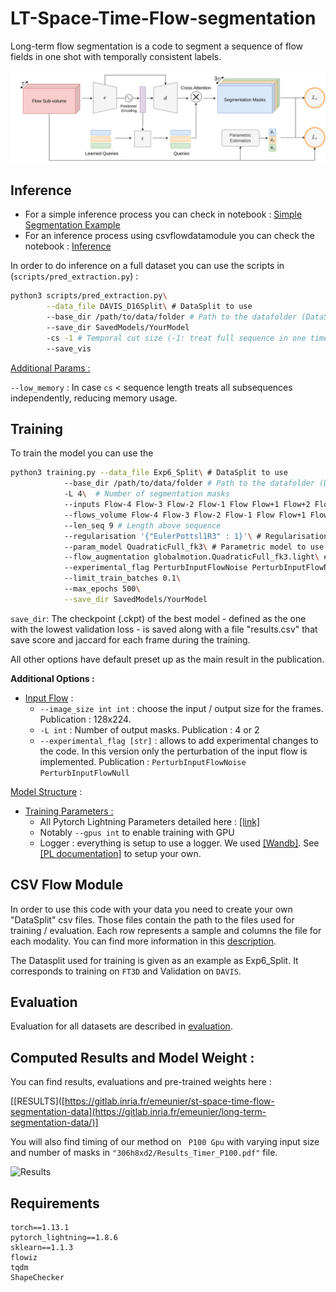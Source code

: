 # LT-Space-Time-Flow-segmentation

Long-term flow segmentation is a code to segment a sequence of flow fields in one shot with temporally consistent labels. 

[REF]: Ref

![evalprocess](images/illustration.png)



## Inference

- For a simple inference process you can check in notebook : [Simple Segmentation Example](Notebooks/Simple-Segmentation-Example.ipynb)
- For an inference process using csvflowdatamodule you can check the notebook : [Inference](Notebooks/Inference.ipynb)

In order to do inference on a full dataset you can use the scripts in (`scripts/pred_extraction.py`) :

```bash
python3 scripts/pred_extraction.py\
 		--data_file DAVIS_D16Split\ # DataSplit to use
		--base_dir /path/to/data/folder # Path to the datafolder (DataSplit contains relative paths)
		--save_dir SavedModels/YourModel
        -cs -1 # Temporal cut size (-1: treat full sequence in one time)
        --save_vis
```

<u>Additional Params :</u> 

`--low_memory` : In case `cs` < sequence length treats all subsequences independently, reducing memory usage.

## Training


To train the model you can use the

```bash
python3 training.py --data_file Exp6_Split\ # DataSplit to use
			--base_dir /path/to/data/folder # Path to the datafolder (DataSplit contains relative paths)
			-L 4\  # Number of segmentation masks
            --inputs Flow-4 Flow-3 Flow-2 Flow-1 Flow Flow+1 Flow+2 Flow+3 Flow+4\ # Input flow fields
            --flows_volume Flow-4 Flow-3 Flow-2 Flow-1 Flow Flow+1 Flow+2 Flow+3 Flow+4\ # Target flow fields
            --len_seq 9 # Length above sequence 
            --regularisation '{"EulerPottsl1R3" : 1}'\ # Regularisation loss                 
            --param_model QuadraticFull_fk3\ # Parametric model to use (Quadratic with Spline control point every 3 frames)
            --flow_augmentation globalmotion.QuadraticFull_fk3.light\ # Flow Augmentation to use 
            --experimental_flag PerturbInputFlowNoise PerturbInputFlowNull # Flow perturbation during training 
            --limit_train_batches 0.1\ 
            --max_epochs 500\
            --save_dir SavedModels/YourModel
```

`save_dir`: The checkpoint (.ckpt) of the best model - defined as the one with the lowest validation loss - is saved along with a file "results.csv" that save score and jaccard for each frame during the training.

All other options have default preset up as the main result in the publication.

**Additional Options :**

- <u>Input Flow</u> :
  - `--image_size int int`  : choose the input  / output size for the frames. Publication : 128x224.
  - `-L int`  : Number of output masks. Publication : 4 or 2
  - `--experimental_flag [str]` : allows to add experimental changes to the code. In this version only the perturbation of the input flow is implemented. Publication : `PerturbInputFlowNoise PerturbInputFlowNull`

<u>Model Structure</u> :


- <u>Training Parameters :</u>
  - All Pytorch Lightning Parameters detailed here : [[link]](https://pytorch-lightning.readthedocs.io/en/latest/common/lightning_module.html)
  - Notably `--gpus int` to enable training with GPU
  - Logger : everything is setup to use a logger. We used [[Wandb]](https://docs.wandb.ai/). See [[PL documentation]](https://pytorch-lightning.readthedocs.io/en/latest/) to setup your own.

## CSV Flow Module

In order to use this code with your data you need to create your own "DataSplit" csv files. Those files contain the path to the files used for training / evaluation. Each row represents a sample and columns the file for each modality. You can find more information in this [description](csvflowdatamodule/README.md).

The Datasplit used for training is given as an example as Exp6_Split. It corresponds to training on `FT3D` and Validation on `DAVIS`. 



## Evaluation

Evaluation for all datasets are described in [evaluation](evaluation/README.md).


## Computed Results and Model Weight :

You can find results, evaluations and pre-trained weights here :

[[RESULTS]([https://gitlab.inria.fr/emeunier/st-space-time-flow-segmentation-data](https://gitlab.inria.fr/emeunier/long-term-segmentation-data/)]

You will also find timing of our method on ` P100 Gpu` with varying input size and number of masks in  `"306h8xd2/Results_Timer_P100.pdf"` file.

![Results](images/video_segmentation_lt.gif)

## Requirements

```
torch==1.13.1
pytorch_lightning==1.8.6
sklearn==1.1.3
flowiz
tqdm
ShapeChecker
```
